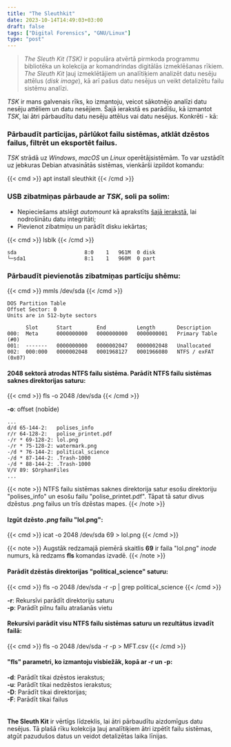 ```yaml
---
title: "The Sleuthkit"
date: 2023-10-14T14:49:03+03:00
draft: false
tags: ["Digital Forensics", "GNU/Linux"]
type: "post"
---
```

>_The Sleuth Kit (TSK)_ ir populāra atvērtā pirmkoda programmu bibliotēka un kolekcija ar komandrindas digitālās izmeklēšanas rīkiem. _The Sleuth Kit_ ļauj izmeklētājiem un analītiķiem analizēt datu nesēju attēlus (_disk image_), kā arī pašus datu nesējus un veikt detalizētu failu sistēmu analīzi.

_TSK_ ir mans galvenais rīks, ko izmantoju, veicot sākotnējo analīzi datu nesēju attēliem un datu nesējiem. Šajā ierakstā es parādīšu, kā izmantot _TSK_, lai ātri pārbaudītu datu nesēju attēlus vai datu nesējus. Konkrēti - kā:

### Pārbaudīt partīcijas, pārlūkot failu sistēmas, atklāt dzēstos failus, filtrēt un eksportēt failus.

_TSK_ strādā uz _Windows_, _macOS_ un _Linux_ operētājsistēmām. To var uzstādīt uz jebkuras Debian atvasinātās sistēmas, vienkārši izpildot komandu:

{{< cmd >}}
apt install sleuthkit
{{< /cmd >}}

### USB zibatmiņas pārbaude ar _TSK_, soli pa solim:

* Nepieciešams atslēgt _automount_ kā aprakstīts [šajā ierakstā](https://www.dvilcans.com/en/foss_forensics_imaging/), lai nodrošinātu datu integritāti;
* Pievienot zibatmiņu un parādīt disku iekārtas;

{{< cmd >}}
lsblk
{{< /cmd >}}

```
sda                      8:0    1   961M  0 disk  
└─sda1                   8:1    1   960M  0 part  

```

### Pārbaudīt pievienotās zibatmiņas partīciju shēmu:

{{< cmd >}}
mmls /dev/sda
{{< /cmd >}}

```
DOS Partition Table
Offset Sector: 0
Units are in 512-byte sectors

      Slot      Start        End          Length       Description
000:  Meta      0000000000   0000000000   0000000001   Primary Table (#0)
001:  -------   0000000000   0000002047   0000002048   Unallocated
002:  000:000   0000002048   0001968127   0001966080   NTFS / exFAT (0x07)

```

#### 2048 sektorā atrodas NTFS failu sistēma. Parādīt NTFS failu sistēmas saknes direktorijas saturu:

{{< cmd >}}
fls -o 2048 /dev/sda
{{< /cmd >}}

**-o**: offset (nobīde)

```
...
d/d 65-144-2:	polises_info
r/r 64-128-2:	polise_printet.pdf
-/r * 69-128-2:	lol.png
-/r * 75-128-2:	watermark.png
-/d * 76-144-2:	political_science
-/d * 87-144-2:	.Trash-1000
-/d * 88-144-2:	.Trash-1000
V/V 89:	$OrphanFiles
...
```
{{< note >}}
NTFS failu sistēmas saknes direktorija satur esošu direktoriju "polises_info" un esošu failu "polise_printet.pdf". Tāpat tā satur divus dzēstus .png failus un trīs dzēstas mapes.
{{< /note >}}

#### Izgūt dzēsto _.png_ failu "lol.png":

{{< cmd >}}
icat -o 2048 /dev/sda 69 > lol.png
{{< /cmd >}}

{{< note >}}
Augstāk redzamajā piemērā skaitlis **69** ir faila "lol.png" _inode_ numurs, kā redzams **fls** komandas izvadē.
{{< /note >}}

#### Parādīt dzēstās direktorijas "political_science" saturu:

{{< cmd >}}
fls -o 2048 /dev/sda -r -p | grep political_science
{{< /cmd >}}

**-r**: Rekursīvi parādīt direktoriju saturu<br>
**-p**: Parādīt pilnu failu atrašanās vietu<br>

#### Rekursīvi parādīt visu NTFS failu sistēmas saturu un rezultātus izvadīt failā:

{{< cmd >}}
fls -o 2048 /dev/sda -r -p > MFT.csv
{{< /cmd >}}

#### "fls" parametri, ko izmantoju visbiežāk, kopā ar -r un -p:

**-d**: Parādīt tikai dzēstos ierakstus;<br>
**-u**: Parādīt tikai nedzēstos ierakstus;<br>
**-D**: Parādīt tikai direktorijas;<br>
**-F**: Parādīt tikai failus<br>
<br>
<br>
**The Sleuth Kit** ir vērtīgs līdzeklis, lai ātri pārbaudītu aizdomīgus datu nesējus. Tā plašā rīku kolekcija ļauj analītiķiem ātri izpētīt failu sistēmas, atgūt pazudušos datus un veidot detalizētas laika līnijas.



